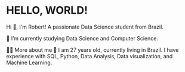 # HELLO, WORLD!
Hi 👋, I'm Robert! A passionate Data Science student from Brazil.

🌱 I’m currently studying Data Science and Computer Science.

👨‍💻 More about me
💬 I am 27 years old, currently living in Brazil. I  have experience with SQL, Python, Data Analysis, Data visualization, and Machine Learning.

<!---
devr0bert/devr0bert is a ✨ special ✨ repository because its `README.md` (this file) appears on your GitHub profile.
You can click the Preview link to take a look at your changes.
--->
